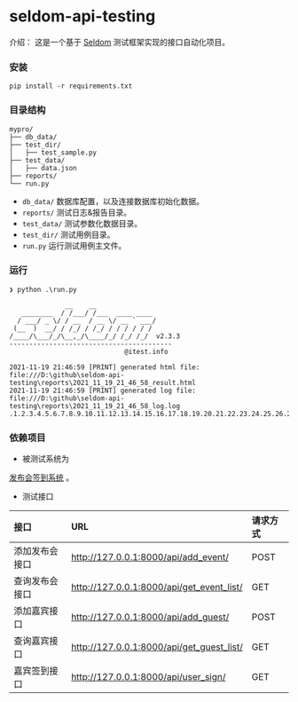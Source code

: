 # seldom-api-testing

介绍： 这是一个基于 [Seldom](https://github.com/SeldomQA/seldom) 测试框架实现的接口自动化项目。

### 安装

```shell
pip install -r requirements.txt
```

### 目录结构

```shell
mypro/
├── db_data/
├── test_dir/
│   ├── test_sample.py
├── test_data/
│   ├── data.json
├── reports/
└── run.py
```

* `db_data/` 数据库配置，以及连接数据库初始化数据。
* `reports/` 测试日志&报告目录。
* `test_data/` 测试参数化数据目录。
* `test_dir/` 测试用例目录。
* `run.py` 运行测试用例主文件。

### 运行

```shell
❯ python .\run.py

              __    __
   ________  / /___/ /___  ____ ____
  / ___/ _ \/ / __  / __ \/ __ ` ___/
 (__  )  __/ / /_/ / /_/ / / / / / /
/____/\___/_/\__,_/\____/_/ /_/ /_/  v2.3.3
-----------------------------------------
                             @itest.info

2021-11-19 21:46:59 [PRINT] generated html file: file:///D:\github\seldom-api-testing\reports\2021_11_19_21_46_58_result.html
2021-11-19 21:46:59 [PRINT] generated log file: file:///D:\github\seldom-api-testing\reports\2021_11_19_21_46_58_log.log
.1.2.3.4.5.6.7.8.9.10.11.12.13.14.15.16.17.18.19.20.21.22.23.24.25.26.27.28.29
```

### 依赖项目

* 被测试系统为

[发布会签到系统](https://github.com/defnngj/guest3) 。

* 测试接口

|接口| URL | 请求方式|
|:---|:---|:---|
|添加发布会接口 | http://127.0.0.1:8000/api/add_event/ | POST |
|查询发布会接口 | http://127.0.0.1:8000/api/get_event_list/ | GET |
|添加嘉宾接口 | http://127.0.0.1:8000/api/add_guest/ | POST |
|查询嘉宾接口 | http://127.0.0.1:8000/api/get_guest_list/ | GET |
|嘉宾签到接口 | http://127.0.0.1:8000/api/user_sign/ | GET |

